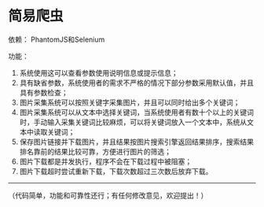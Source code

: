 # 简易爬虫

依赖： PhantomJS和Selenium


功能：
1. 系统使用这可以查看参数使用说明信息或提示信息；
2. 具有缺省参数，系统使用者的需求不严格的情况下部分参数采用默认值，并且具有参数检查；
3. 图片采集系统可以按照关键字采集图片，并且可以同时给出多个关键词；
4. 图片采集系统可以从文本中选择关键词，当系统使用者有数十个以上的关键词时，手动输入采集关键词比较麻烦，可以将关键词放入一个文本中，系统从文本中读取关键词；
5. 保存图片链接并下载图片，并且结果按图片搜索引擎返回结果排序，搜索结果排名靠前的结果比较可靠，方便进行图片的筛选；
6. 图片下载都是并发执行，程序不会在下载过程中被阻塞；
7. 图片下载超时尝试重新下载，下载次数超过三次数后放弃下载。

------
（代码简单，功能和可靠性还行；有任何修改意见，欢迎提出！）
